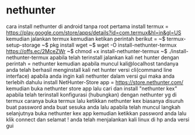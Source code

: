 # nethunter
cara install nethunter di android tanpa root
pertama install termux = https://play.google.com/store/apps/details?id=com.termux&hl=in&gl=US
kemudian jalankan termux 
kemudian ketikan perintah berikut =
~$ termux-setup-storage
~$ pkg install wget
~$ wget -O install-nethunter-termux https://offs.ec/2MceZWr
~$ chmod +x install-nethunter-termux
~$ ./install-nethunter-termux
apabila telah terinstall jalankan kali net hunter dengan perintah = nethunter
kemudian apabila muncul kali@localhost tandanya anda telah berhasil menginstall kali net hunter versi cli(command line interface)
apabila anda ingin kali nethunter dalam versi gui maka anda terlebih dahulu install NetHunter-Store app = https://store.nethunter.com/
kemudian buka nethunter store app lalu cari dan install "nethunter kex"
apabila telah terinstall konfigurasi (hubungkan) dengan nethunter yg di termux
caranya buka termux lalu ketikkan nethunter kex biasanya disuruh buat password anda buat sesuka anda
lalu apabila telah muncul 
langkah selanjutnya buka nethunter kex app kemudian ketikkan password anda lalu klik connect dan selamat !
anda telah menjalankan kali linux di hp anda versi gui

